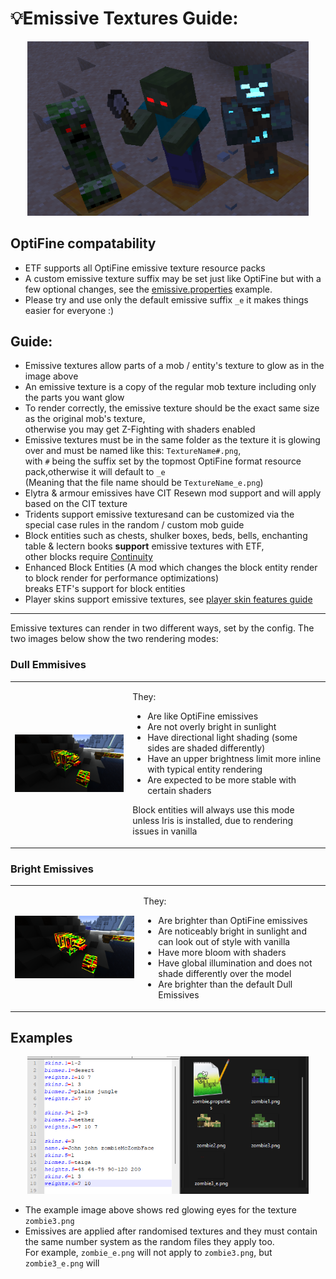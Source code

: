 # 💡Emissive Textures Guide:

<div align="center">

<img src="emissives.png" alt="Emissive mobs" width="450">

</div>

## OptiFine compatability

- ETF supports all OptiFine emissive texture resource packs
- A custom emissive texture suffix may be set just like OptiFine but with a few optional changes,
  see the [emissive.properties](emissive.properties) example.
- Please try and use only the default emissive suffix `_e` it makes things easier for everyone :)

## Guide:

- Emissive textures allow parts of a mob / entity's texture to glow as in the image above
- An emissive texture is a copy of the regular mob texture including only the parts you want glow
- To render correctly, the emissive texture should be the exact same size as the original mob's texture,<br />otherwise you may get Z-Fighting with shaders enabled
- Emissive textures must be in the same folder as the texture it is glowing over and must be named like this: `TextureName#.png`,<br />with `#` being the suffix set by the topmost OptiFine format resource pack,otherwise it will default to `_e`<br />(Meaning that the file name should be `TextureName_e.png`)
- Elytra & armour emissives have CIT Resewn mod support and will apply based on the CIT texture
- Tridents support emissive texturesand can be customized via the special case rules in the random / custom mob guide
- Block entities such as chests, shulker boxes, beds, bells, enchanting table & lectern books **support** emissive textures with ETF,<br />other blocks require [Continuity](https://modrinth.com/mod/continuity)
- Enhanced Block Entities (A mod which changes the block entity render to block render for performance optimizations)<br />breaks ETF's support for block entities 
- Player skins support emissive textures, see [player skin features guide](SKINS.md)

---

Emissive textures can render in two different ways, set by the config. The two images below show the two rendering modes:

### Dull Emmisives

<table>
<tr>
<td>
<img src="emissiveDull.png" alt="Dull Emissives" width="450">
</td>
<td>

They:

- Are like OptiFine emissives
- Are not overly bright in sunlight
- Have directional light shading (some sides are shaded differently)
- Have an upper brightness limit more inline with typical entity rendering
- Are expected to be more stable with certain shaders

Block entities will always use this mode unless Iris is installed, due to rendering issues in vanilla

</td>
</tr>
</table>

### Bright Emissives

<table>
<tr>
<td>
<img src="emissiveBright.png" alt="Bright Emissives" width="400">
</td>
<td>

They:

- Are brighter than OptiFine emissives
- Are noticeably bright in sunlight and can look out of style with vanilla
- Have more bloom with shaders
- Have global illumination and does not shade differently over the model
- Are brighter than the default Dull Emissives

</td>
</tr>
</table>


## Examples

<div align="center">

<img src="format_example.png" alt="Format example" width="450">

</div>

- The example image above shows red glowing eyes for the texture `zombie3.png`
- Emissives are applied after randomised textures and they must contain the same number system as the random files they apply too.<br/>For example, `zombie_e.png` will not apply to `zombie3.png`, but `zombie3_e.png` will
